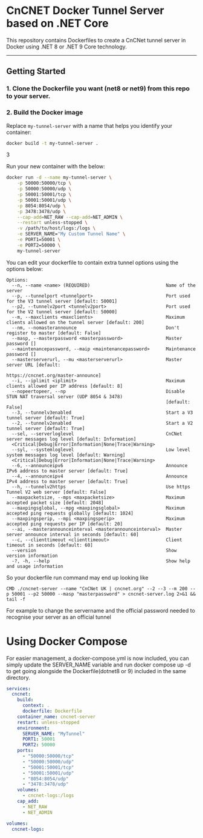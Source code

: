 # CnCNET Docker Tunnel Server based on .NET Core

This repository contains Dockerfiles to create a CnCNet tunnel server in Docker using .NET 8 or .NET 9 Core technology.

---

## Getting Started

### 1. Clone the Dockerfile you want (net8 or net9) from this repo to your server.

### 2. Build the Docker image

Replace `my-tunnel-server` with a name that helps you identify your container:

```sh
docker build -t my-tunnel-server .
```

3

Run your new container with the below:

```sh
docker run -d --name my-tunnel-server \
    -p 50000:50000/tcp \
    -p 50000:50000/udp \
    -p 50001:50001/tcp \
    -p 50001:50001/udp \
    -p 8054:8054/udp \
    -p 3478:3478/udp \
    --cap-add=NET_RAW --cap-add=NET_ADMIN \
    --restart unless-stopped \
    -v /path/to/host/logs:/logs \
    -e SERVER_NAME="My Custom Tunnel Name" \
    -e PORT1=50001 \
    -e PORT2=50000 \
    my-tunnel-server
```

You can edit your dockerfile to contain extra tunnel options using the options below:
```
Options:
  --n, --name <name> (REQUIRED)                            Name of the server
  --p, --tunnelport <tunnelport>                           Port used for the V3 tunnel server [default: 50001]
  --p2, --tunnelv2port <tunnelv2port>                      Port used for the V2 tunnel server [default: 50000]
  --m, --maxclients <maxclients>                           Maximum clients allowed on the tunnel server [default: 200]
  --nm, --nomasterannounce                                 Don't register to master [default: False]
  --masp, --masterpassword <masterpassword>                Master password []
  --maintenancepassword, --maip <maintenancepassword>      Maintenance password []
  --masterserverurl, --mu <masterserverurl>                Master server URL [default:
                                                           https://cncnet.org/master-announce]
  --i, --iplimit <iplimit>                                 Maximum clients allowed per IP address [default: 8]
  --nopeertopeer, --np                                     Disable STUN NAT traversal server (UDP 8054 & 3478)
                                                           [default: False]
  --3, --tunnelv3enabled                                   Start a V3 tunnel server [default: True]
  --2, --tunnelv2enabled                                   Start a V2 tunnel server [default: True]
  --sel, --serverloglevel                                  CnCNet server messages log level [default: Information]
  <Critical|Debug|Error|Information|None|Trace|Warning>
  --syl, --systemloglevel                                  Low level system messages log level [default: Warning]
  <Critical|Debug|Error|Information|None|Trace|Warning>
  --6, --announceipv6                                      Announce IPv6 address to master server [default: True]
  --4, --announceipv4                                      Announce IPv4 address to master server [default: True]
  --h, --tunnelv2https                                     Use https Tunnel V2 web server [default: False]
  --maxpacketsize, --mps <maxpacketsize>                   Maximum accepted packet size [default: 2048]
  --maxpingsglobal, --mpg <maxpingsglobal>                 Maximum accepted ping requests globally [default: 1024]
  --maxpingsperip, --mpi <maxpingsperip>                   Maximum accepted ping requests per IP [default: 20]
  --ai, --masterannounceinterval <masterannounceinterval>  Master server announce interval in seconds [default: 60]
  --c, --clienttimeout <clienttimeout>                     Client timeout in seconds [default: 60]
  --version                                                Show version information
  -?, -h, --help                                           Show help and usage information
```

So your dockerfile run command may end up looking like 
```
CMD ./cncnet-server --name "CnCNet UK | cncnet.org" --2 --3 --m 200 --p 50001 --p2 50000 --masp "masterpassword" > cncnet-server.log 2>&1 && tail -f
```
For example to change the servername and the official password needed to recognise your server as an official tunnel


# Using Docker Compose
For easier management, a docker-compose.yml is now included, you can simply update the SERVER_NAME variable and run docker compose up -d to get going alongside the Dockerfile(dotnet8 or 9) included in the same directory. 

```yml
services:
  cncnet:
    build:
      context: .
      dockerfile: Dockerfile
    container_name: cncnet-server
    restart: unless-stopped
    environment:
      SERVER_NAME: "MyTunnel"
      PORT1: 50001
      PORT2: 50000
    ports:
      - "50000:50000/tcp"
      - "50000:50000/udp"
      - "50001:50001/tcp"
      - "50001:50001/udp"
      - "8054:8054/udp"
      - "3478:3478/udp"
    volumes:
      - cncnet-logs:/logs
    cap_add:
      - NET_RAW
      - NET_ADMIN

volumes:
  cncnet-logs:

```
